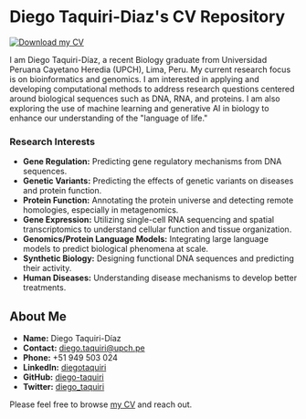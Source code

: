# Diego Taquiri-Diaz's CV Repository

[![Download my CV](https://img.shields.io/badge/Download%20CV-PDF-blue)](https://github.com/diego-taquiri/CV/raw/main/cv-diegotaquiri.pdf)

I am Diego Taquiri-Díaz, a recent Biology graduate from Universidad Peruana Cayetano Heredia (UPCH), Lima, Peru. My current research focus is on bioinformatics and genomics. I am interested in applying and developing computational methods to address research questions centered around biological sequences such as DNA, RNA, and proteins. I am also exploring the use of machine learning and generative AI in biology to enhance our understanding of the "language of life."

### Research Interests

- **Gene Regulation:** Predicting gene regulatory mechanisms from DNA sequences.
- **Genetic Variants:** Predicting the effects of genetic variants on diseases and protein function.
- **Protein Function:** Annotating the protein universe and detecting remote homologies, especially in metagenomics.
- **Gene Expression:** Utilizing single-cell RNA sequencing and spatial transcriptomics to understand cellular function and tissue organization.
- **Genomics/Protein Language Models:** Integrating large language models to predict biological phenomena at scale.
- **Synthetic Biology:** Designing functional DNA sequences and predicting their activity.
- **Human Diseases:** Understanding disease mechanisms to develop better treatments.

## About Me

- **Name:** Diego Taquiri-Díaz
- **Contact:** [diego.taquiri@upch.pe](mailto:diego.taquiri@upch.pe)
- **Phone:** +51 949 503 024
- **LinkedIn:** [diegotaquiri](https://www.linkedin.com/in/diegotaquiri)
- **GitHub:** [diego-taquiri](https://github.com/diego-taquiri)
- **Twitter:** [diego_taquiri](https://twitter.com/diego_taquiri)

Please feel free to browse [my CV](cv-diegotaquiri.pdf) and reach out.

